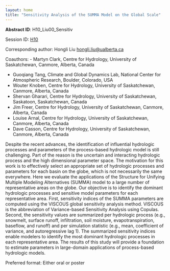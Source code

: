```yaml
---
layout: home
title: "Sensitivity Analysis of the SUMMA Model on the Global Scale"
---
```



**Abstract ID**: H10_Liu00_Sensitiv

Session ID: [H10](.)

Corresponding author: Hongli Liu <a href="mailto:hongli.liu@ualberta.ca">hongli.liu@ualberta.ca</a>

Coauthors: - Martyn Clark, Centre for Hydrology, University of Saskatchewan, Canmore, Alberta, Canada
 - Guoqiang Tang, Climate and Global Dynamics Lab, National Center for Atmospheric Research, Boulder, Colorado, USA
 - Wouter Knoben, Centre for Hydrology, University of Saskatchewan, Canmore, Alberta, Canada
 - Shervan Gharari, Centre for Hydrology, University of Saskatchewan, Saskatoon, Saskatchewan, Canada
 - Jim Freer, Centre for Hydrology, University of Saskatchewan, Canmore, Alberta, Canada
 - Louise Arnal, Centre for Hydrology, University of Saskatchewan, Canmore, Alberta, Canada
 - Dave Casson, Centre for Hydrology, University of Saskatchewan, Canmore, Alberta, Canada 

Despite the recent advances, the identification of influential hydrologic processes and parameters of the process-based hydrologic model is still challenging. Part of the reason is the uncertain and interacting hydrologic process and the high dimensional parameter space. The motivation for this work is to effectively select an appropriate set of hydrologic processes and parameters for each basin on the globe, which is not necessarily the same everywhere. Here we evaluate the applications of the Structure for Unifying Multiple Modeling Alternatives (SUMMA) model to a large number of representative areas on the globe. Our objective is to identify the dominant hydrologic processes and sensitive model parameters for each representative area. First, sensitivity indices of the SUMMA parameters are computed using the VISCOUS global sensitivity analysis method. VISCOUS is the abbreviation of Variance-based Sensitivity Analysis using Copulas. Second, the sensitivity values are summarized per hydrologic process (e.g., snowmelt, surface runoff, infiltration, soil moisture, evapotranspiration, baseflow, and runoff) and per simulation statistic (e.g., mean, coefficient of variance, and autoregressive lag 1). The summarized sensitivity indices enable modelers to identify the most dominant hydrologic processes in each representative area. The results of this study will provide a foundation to estimate parameters in large-domain applications of process-based hydrologic models.

Preferred format: Either oral or poster

